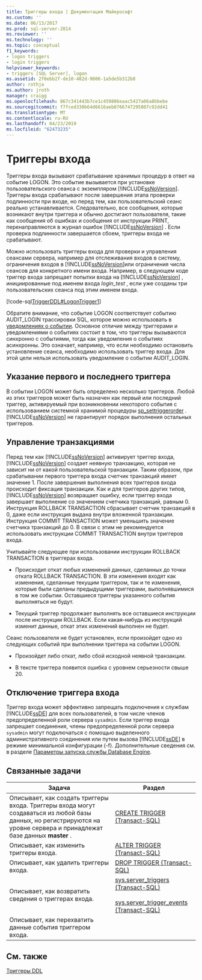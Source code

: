 ```yaml
---
title: Триггеры входа | Документация Майкрософт
ms.custom: ''
ms.date: 06/13/2017
ms.prod: sql-server-2014
ms.reviewer: ''
ms.technology: ''
ms.topic: conceptual
f1_keywords:
- logon triggers
- login triggers
helpviewer_keywords:
- triggers [SQL Server], logon
ms.assetid: 2f0ebb2f-de10-482d-9806-1a5de5b312b8
author: rothja
ms.author: jroth
manager: craigg
ms.openlocfilehash: 867c341443b7ce1c459806eaac5427a06a8bbebe
ms.sourcegitcommit: f7fced330b64d6616aeb8766747295807c92dd41
ms.translationtype: MT
ms.contentlocale: ru-RU
ms.lasthandoff: 04/23/2019
ms.locfileid: "62473235"
---
```

# <a name="logon-triggers"></a>Триггеры входа
  Триггеры входа вызывают срабатывание хранимых процедур в ответ на событие LOGON. Это событие вызывается при установке пользовательского сеанса с экземпляром [!INCLUDE[ssNoVersion](../../includes/ssnoversion-md.md)]. Триггеры входа срабатывают после завершения этапа проверки подлинности при входе, но перед тем, как пользовательский сеанс реально устанавливается. Следовательно, все сообщения, которые возникают внутри триггера и обычно достигают пользователя, такие как сообщения об ошибках и сообщения от инструкции PRINT, перенаправляются в журнал ошибок [!INCLUDE[ssNoVersion](../../includes/ssnoversion-md.md)] . Если проверка подлинности завершается сбоем, триггеры входа не срабатывают.  
  
 Можно использовать триггеры входа для проверки и управления сеансами сервера, например для отслеживания входов в систему, ограничения входов в [!INCLUDE[ssNoVersion](../../includes/ssnoversion-md.md)]или ограничения числа сеансов для конкретного имени входа. Например, в следующем коде триггер входа запрещает попытки входа на [!INCLUDE[ssNoVersion](../../includes/ssnoversion-md.md)] , инициированные под именем входа *login_test* , если уже созданы три пользовательских сеанса под этим именем входа.  
  
 [!code-sql[TriggerDDL#LogonTrigger1](../../snippets/tsql/SQL14/tsql/triggerddl/transact-sql/snippet_create_alter_drop_trigger.sql#logontrigger1)]  
  
 Обратите внимание, что событие LOGON соответствует событию AUDIT_LOGIN трассировки SQL, которое можно использовать в [уведомлениях о событии](../service-broker/event-notifications.md). Основное отличие между триггерами и уведомлениями о событиях состоит в том, что триггеры вызываются синхронно с событиями, тогда как уведомления о событиях асинхронны. Это означает, например, что если необходимо остановить установление сеанса, необходимо использовать триггер входа. Для этой цели нельзя использовать уведомление о событии AUDIT_LOGIN.  
  
## <a name="specifying-first-and-last-trigger"></a>Указание первого и последнего триггера  
 В событии LOGON может быть определено несколько триггеров. Любой из этих триггеров может быть назначен как первый или последний триггер, активируемый при возникновении некоторого события с использованием системной хранимой процедуры [sp_settriggerorder](/sql/relational-databases/system-stored-procedures/sp-settriggerorder-transact-sql) . [!INCLUDE[ssNoVersion](../../includes/ssnoversion-md.md)] не гарантирует порядок выполнения остальных триггеров.  
  
## <a name="managing-transactions"></a>Управление транзакциями  
 Перед тем как [!INCLUDE[ssNoVersion](../../includes/ssnoversion-md.md)] активирует триггер входа, [!INCLUDE[ssNoVersion](../../includes/ssnoversion-md.md)] создает неявную транзакцию, которая не зависит ни от какой пользовательской транзакции. Таким образом, при срабатывании первого триггера входа счетчик транзакций имеет значение 1. После завершения выполнения всех триггеров входа происходит фиксация транзакции. Как и для триггеров других типов, [!INCLUDE[ssNoVersion](../../includes/ssnoversion-md.md)] возвращает ошибку, если триггер входа завершает выполнение со значением счетчика транзакций, равным 0. Инструкция ROLLBACK TRANSACTION сбрасывает счетчик транзакций в 0, даже если инструкция выдана внутри вложенной транзакции. Инструкция COMMIT TRANSACTION может уменьшить значение счетчика транзакций до 0. В связи с этим не рекомендуется использовать инструкции COMMIT TRANSACTION внутри триггеров входа.  
  
 Учитывайте следующее при использовании инструкции ROLLBACK TRANSACTION в триггерах входа.  
  
-   Происходит откат любых изменений данных, сделанных до точки отката ROLLBACK TRANSACTION. В эти изменения входят как изменения, сделанные текущим триггером, так и те изменения, которые были сделаны предыдущими триггерами, выполнявшимися в том же событии. Оставшиеся триггеры указанного события выполняться не будут.  
  
-   Текущий триггер продолжает выполнять все оставшиеся инструкции после инструкции ROLLBACK. Если какая-нибудь из инструкций изменит данные, откат этих изменений выполнен не будет.  
  
 Сеанс пользователя не будет установлен, если произойдет одно из следующих событий при выполнении триггера на событии LOGON.  
  
-   Произойдет либо откат, либо сбой исходной неявной транзакции.  
  
-   В тексте триггера появится ошибка с уровнем серьезности свыше 20.  
  
## <a name="disabling-a-logon-trigger"></a>Отключение триггера входа  
 Триггер входа может эффективно запрещать подключения к службам [!INCLUDE[ssDE](../../../includes/ssde-md.md)] для всех пользователей, в том числе членов предопределенной роли сервера `sysadmin`. Если триггер входа запрещает соединения, члены предопределенной роли сервера `sysadmin` могут подключаться с помощью выделенного административного соединения или путем вызова [!INCLUDE[ssDE](../../../includes/ssde-md.md)] в режиме минимальной конфигурации (-f). Дополнительные сведения см. в разделе [Параметры запуска службы Database Engine](../../database-engine/configure-windows/database-engine-service-startup-options.md).  
  
## <a name="related-tasks"></a>Связанные задачи  
  
|Задача|Раздел|  
|----------|-----------|  
|Описывает, как создать триггеры входа. Триггеры входа могут создаваться из любой базы данных, но регистрируются на уровне сервера и принадлежат базе данных **master** .|[CREATE TRIGGER (Transact-SQL)](/sql/t-sql/statements/create-trigger-transact-sql)|  
|Описывает, как изменить триггеры входа.|[ALTER TRIGGER (Transact-SQL)](/sql/t-sql/statements/alter-trigger-transact-sql)|  
|Описывает, как удалить триггеры входа.|[DROP TRIGGER (Transact-SQL)](/sql/t-sql/statements/drop-trigger-transact-sql)|  
|Описывает, как возвратить сведения о триггерах входа.|[sys.server_triggers (Transact-SQL)](/sql/relational-databases/system-catalog-views/sys-server-triggers-transact-sql)<br /><br /> [sys.server_trigger_events (Transact-SQL)](/sql/relational-databases/system-catalog-views/sys-server-trigger-events-transact-sql)|  
|Описывает, как перехватить данные события триггером входа.||  
  
## <a name="see-also"></a>См. также  
 [Триггеры DDL](../triggers/ddl-triggers.md)  
  
  

